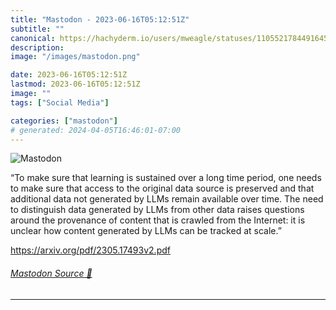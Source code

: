 ```yaml
---
title: "Mastodon - 2023-06-16T05:12:51Z"
subtitle: ""
canonical: https://hachyderm.io/users/mweagle/statuses/110552178449164570
description:
image: "/images/mastodon.png"

date: 2023-06-16T05:12:51Z
lastmod: 2023-06-16T05:12:51Z
image: ""
tags: ["Social Media"]

categories: ["mastodon"]
# generated: 2024-04-05T16:46:01-07:00
---
```

![Mastodon](/images/mastodon.png)

<p>“To make sure that learning is sustained over a long time period, one needs to make sure that access to the original data source is preserved and that additional data not generated by LLMs remain available over time. The need to distinguish data generated by LLMs from other data raises questions around the provenance of content that is crawled from the Internet: it is unclear how content generated by LLMs can be tracked at scale.”</p><p><a href="https://arxiv.org/pdf/2305.17493v2.pdf" target="_blank" rel="nofollow noopener noreferrer" translate="no"><span class="invisible">https://</span><span class="">arxiv.org/pdf/2305.17493v2.pdf</span><span class="invisible"></span></a></p>


###### [Mastodon Source 🐘](https://hachyderm.io/@mweagle/110552178449164570)

___
